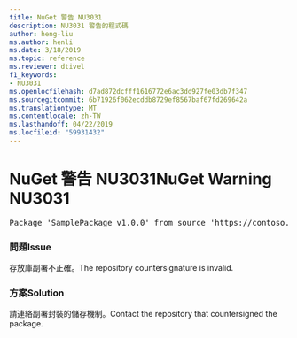 ```yaml
---
title: NuGet 警告 NU3031
description: NU3031 警告的程式碼
author: heng-liu
ms.author: henli
ms.date: 3/18/2019
ms.topic: reference
ms.reviewer: dtivel
f1_keywords:
- NU3031
ms.openlocfilehash: d7ad872dcfff1616772e6ac3dd927fe03db7f347
ms.sourcegitcommit: 6b71926f062ecddb8729ef8567baf67fd269642a
ms.translationtype: MT
ms.contentlocale: zh-TW
ms.lasthandoff: 04/22/2019
ms.locfileid: "59931432"
---
```

# <a name="nuget-warning-nu3031"></a><span data-ttu-id="8c847-103">NuGet 警告 NU3031</span><span class="sxs-lookup"><span data-stu-id="8c847-103">NuGet Warning NU3031</span></span>

<pre>Package 'SamplePackage v1.0.0' from source 'https://contoso.com/index.json': The repository countersignature is invalid.</pre>

### <a name="issue"></a><span data-ttu-id="8c847-104">問題</span><span class="sxs-lookup"><span data-stu-id="8c847-104">Issue</span></span>

<span data-ttu-id="8c847-105">存放庫副署不正確。</span><span class="sxs-lookup"><span data-stu-id="8c847-105">The repository countersignature is invalid.</span></span>


### <a name="solution"></a><span data-ttu-id="8c847-106">方案</span><span class="sxs-lookup"><span data-stu-id="8c847-106">Solution</span></span>

<span data-ttu-id="8c847-107">請連絡副署封裝的儲存機制。</span><span class="sxs-lookup"><span data-stu-id="8c847-107">Contact the repository that countersigned the package.</span></span> 